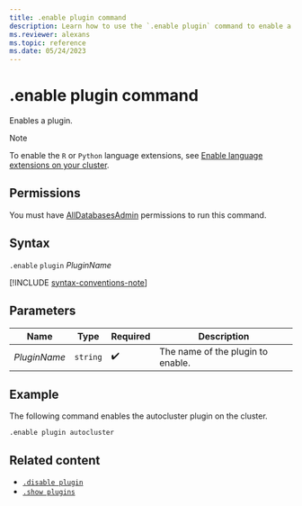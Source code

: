 ```yaml
---
title: .enable plugin command
description: Learn how to use the `.enable plugin` command to enable a plugin.
ms.reviewer: alexans
ms.topic: reference
ms.date: 05/24/2023
---
```

# .enable plugin command

Enables a plugin.

> [!NOTE]
> To enable the `R` or `Python` language extensions, see [Enable language extensions on your cluster](/azure/data-explorer/language-extensions#enable-language-extensions-on-your-cluster).

## Permissions

You must have [AllDatabasesAdmin](../access-control/role-based-access-control.md) permissions to run this command.

## Syntax

`.enable` `plugin` *PluginName*

[!INCLUDE [syntax-conventions-note](../includes/syntax-conventions-note.md)]

## Parameters

|Name|Type|Required|Description|
|--|--|--|--|
|*PluginName*| `string` | :heavy_check_mark:|The name of the plugin to enable.|

## Example

The following command enables the autocluster plugin on the cluster.

```kusto
.enable plugin autocluster
```

## Related content

* [`.disable plugin`](disable-plugin.md)
* [`.show plugins`](show-plugins.md)

